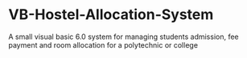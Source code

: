 # VB-Hostel-Allocation-System
A small visual basic 6.0 system for managing students admission, fee payment and room allocation for a polytechnic or college
